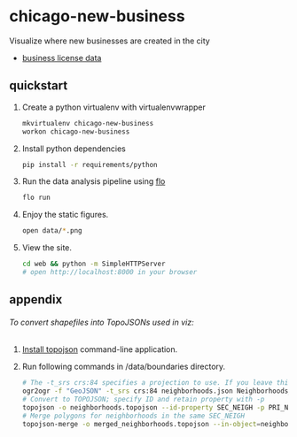 # chicago-new-business
Visualize where new businesses are created in the city

* [business license data ](https://data.cityofchicago.org/Community-Economic-Development/Business-Licenses/r5kz-chrr)

## quickstart

1. Create a python virtualenv with virtualenvwrapper
   ```sh
   mkvirtualenv chicago-new-business
   workon chicago-new-business
   ```

2. Install python dependencies
   ```sh
   pip install -r requirements/python
   ```

3. Run the data analysis pipeline using [flo]()
   ```sh
   flo run
   ```

4. Enjoy the static figures.
   ```sh
   open data/*.png
   ```

5. View the site.
   ```sh
   cd web && python -m SimpleHTTPServer
   # open http://localhost:8000 in your browser
   ```
   
## appendix

###### To convert shapefiles into TopoJSONs used in viz:

1. [Install topojson](https://github.com/mbostock/topojson/wiki/Installation) command-line application.

2. Run following commands in /data/boundaries directory.

   ```sh
   # The -t_srs crs:84 specifies a projection to use. If you leave this part off, you won't be dealing with degrees in your output document.
   ogr2ogr -f "GeoJSON" -t_srs crs:84 neighborhoods.json Neighborhoods_2012b.shp
   # Convert to TOPOJSON; specify ID and retain property with -p
   topojson -o neighborhoods.topojson --id-property SEC_NEIGH -p PRI_NEIGH  -- neighborhoods.json
   # Merge polygons for neighborhoods in the same SEC_NEIGH
   topojson-merge -o merged_neighborhoods.topojson --in-object=neighborhoods --out-object=merged_neighborhoods  -- 'neighborhoods.topojson'
   ```
